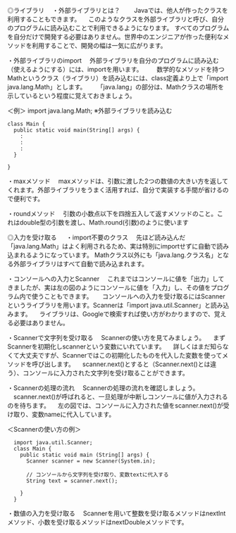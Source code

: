 ◎ライブラリ
　・外部ライブラリとは？
 　　Javaでは、他人が作ったクラスを利用することもできます。
   　このようなクラスを外部ライブラリと呼び、自分のプログラムに読み込むことで利用できるようになります。
    すべてのプログラムを自分だけで開発する必要はありません。世界中のエンジニアが作った便利なメソッドを利用することで、開発の幅は一気に広がります。
    
  ・外部ライブラリのimport
  　外部ライブラリを自分のプログラムに読み込む（使えるようにする）には、importを用います。
　　数学的なメソッドを持つMathというクラス（ライブラリ）を読み込むには、class定義より上で「import java.lang.Math」とします。
　　「java.lang」の部分は、Mathクラスの場所を示しているという程度に覚えておきましょう。
  
  ＜例＞
    import java.lang.Math; ※外部ライブラリを読み込む
    
    class Main {
      public static void main(String[] args) {
        :
        :
        :
      }
    
    }
 
 ・maxメソッド
 　maxメソッドは、引数に渡した2つの数値の大きい方を返してくれます。外部ライブラリをうまく活用すれば、自分で実装する手間が省けるので便利です。
  
 ・roundメソッド
 　引数の小数点以下を四捨五入して返すメソッドのこと。これはdouble型の引数を渡し、Math.round(引数)のように使います
  
◎入力を受け取る
　
 ・import不要のクラス
 　先ほど読み込んだ「java.lang.Math」はよく利用されるため、実は特別にimportせずに自動で読み込まれるようになっています。
   Mathクラス以外にも「java.lang.クラス名」となる外部ライブラリはすべて自動で読み込まれます。
   
 ・コンソールへの入力とScanner
 　これまではコンソールに値を「出力」してきましたが、実は左の図のようにコンソールに値を「入力」し、その値をプログラム内で使うこともできます。
　 コンソールへの入力を受け取るにはScannerというライブラリを用います。Scannerは「import java.util.Scanner」と読み込みます。
 　ライブラリは、Googleで検索すれば使い方がわかりますので、覚える必要はありません。
  
 ・Scannerで文字列を受け取る 
 　Scannerの使い方を見てみましょう。
 　まずScannerを初期化しscannerという変数にいれています。
 　詳しくはまだ知らなくて大丈夫ですが、Scannerではこの初期化したものを代入した変数を使ってメソッドを呼び出します。
 　scanner.next()とすると（Scanner.next()とは違う）、コンソールに入力された文字列を受け取ることができます。
  
 ・Scannerの処理の流れ
 　Scannerの処理の流れを確認しましょう。
 　scanner.next()が呼ばれると、一旦処理が中断しコンソールに値が入力されるのを待ちます。
 　左の図では、コンソールに入力された値をscanner.next()が受け取り、変数nameに代入しています。
  
  ＜Scannerの使い方の例＞
  
      import java.util.Scanner;
      class Main {
        public static void main (String[] args) {
          Scanner scanner = new Scanner(System.in);

          // コンソールから文字列を受け取り、変数textに代入する
          String text = scanner.next();

        }
      }
      
   ・数値の入力を受け取る
   　Scannerを用いて整数を受け取るメソッドはnextIntメソッド、小数を受け取るメソッドはnextDoubleメソッドです。
    
    
